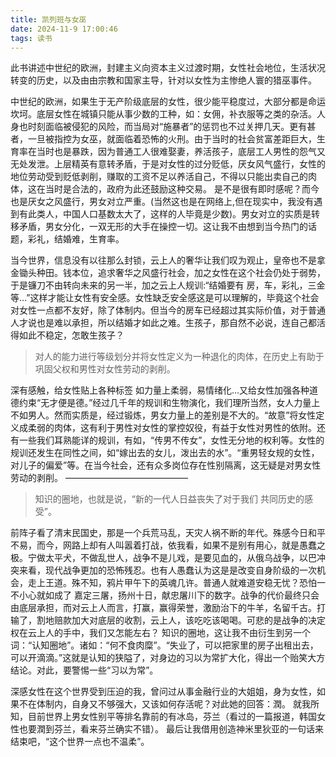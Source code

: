 ```yaml
---
title: 凯列班与女巫
date: 2024-11-9 17:00:46
tags: 读书
---
```


此书讲述中世纪的欧洲，封建主义向资本主义过渡时期，女性社会地位，生活状况转变的历史，以及由由宗教和国家主导，针对以女性为主惨绝人寰的猎巫事件。

中世纪的欧洲，如果生于无产阶级底层的女性，很少能平稳度过，大部分都是命运坎坷。底层女性在城镇只能从事少数的工种，如：女佣，补衣服等之类的杂活。人身也时刻面临被侵犯的风险，而当局对“施暴者”的惩罚也不过关押几天。更有甚者，一旦被指控为女巫，就面临着恐怖的火刑。由于当时的社会贫富差距巨大，生育率在当时也是暴跌，因为普通工人很难娶妻，养活孩子，底层工人男性的怨气又无处发泄。上层精英有意转矛盾，于是对女性的过分贬低，厌女风气盛行，女性的地位劳动受到贬低剥削，赚取的工资不足以养活自己，不得以只能出卖自己的肉体，这在当时是合法的，政府为此还鼓励这种交易。
是不是很有即时感呢？而今也是厌女之风盛行，男女对立严重。(当然这也是在网络上,但在现实中，我没有遇到有此类人，中国人口基数太大了，这样的人毕竟是少数)。男女对立的实质是转移矛盾，男女分化，一双无形的大手在操控一切。这让我不由想到当今热门的话题，彩礼，结婚难，生育率。

当今世界，信息没有以往那么封锁，云上人的奢华让我们叹为观止，皇帝也不是拿金锄头种田。钱本位，追求奢华之风盛行社会，加之女性在这个社会仍处于弱势，于是镰刀不由转向未来的另一半，加之云上人规训:“结婚要有 房，车，彩礼，三金等…”这样才能让女性有安全感。女性缺乏安全感这是可以理解的，毕竟这个社会对女性一点都不友好，除了体制内。但当今的房车已经超过其实际价值，对于普通人才说也是难以承担，所以结婚才如此之难。生孩子，那自然不必说，连自己都活得如此不稳定，怎敢生孩子？

> 对人的能力进行等级划分并将女性定义为一种退化的肉体，在历史上有助于巩固父权和男性对女性劳动的剥削。

深有感触，给女性贴上各种标签 如力量上柔弱，易情绪化…又给女性加强各种道德约束“无才便是德。”经过几千年的规训和生物演化，我们理所当然，女人力量上不如男人。然而实质是，经过锻炼，男女力量上的差别是不大的。“故意”将女性定义成柔弱的肉体，这有利于男性对女性的掌控奴役，有益于女性对男性的依附。还有一些我们耳熟能详的规训，有如，“传男不传女”，女性无分地的权利等。女性的规训还发生在同性之间，如“嫁出去的女儿，泼出去的水”。“重男轻女规的女性，对儿子的偏爱”等。在当今社会，还有众多岗位存在性别隔离，这无疑是对男女性劳动的剥削。
——————————————

> 知识的圈地，也就是说，“新的一代人日益丧失了对于我们 共同历史的感受”。

前阵子看了清末民国史，那是一个兵荒马乱，天灾人祸不断的年代。殊感今日和平不易，而今，网路上却有人叫嚣着打战，依我看，如果不是别有用心，就是愚蠢之极。宁做太平犬，不做乱世人，战争不是儿戏，是要见血的，从俄乌战争，以巴冲突来看，现代战争更加的恐怖残忍。也有人愚蠢认为这是是改变自身阶级的一次机会，走上王道。殊不知，鸦片甲午下的英魂几许。普通人就难道安稳无忧？恐怕一不小心就如成了 嘉定三屠，扬州十日，献忠屠川下的数字。战争的代价最终只会由底层承担，而对云上人而言，打赢，赢得荣誉，激励治下的牛羊，名留千古。打输了，割地赔款加大对底层的收割，云上人，该吃吃该喝喝。可悲的是战争的决定权在云上人的手中，我们又怎能左右？
知识的圈地，这让我不由衍生到另一个词：“认知圈地”。诸如：“何不食肉糜”。“失业了，可以把家里的房子出租出去，可以开滴滴。”这就是认知的狭隘了，对身边的习以为常扩大化，得出一个贻笑大方结论。对此，要警惕一些“习以为常”。

深感女性在这个世界受到压迫的我，曾问过从事金融行业的大姐姐，身为女性，如果不在体制内，自身又不够强大，又该如何存活呢？对此她的回答：潤。
就我所知，目前世界上男女性别平等排名靠前的有冰岛，芬兰（看过的一篇报道，韩国女性也要潤到芬兰，看来芬兰确实不错）。
最后让我借用创造神米里狄亚的一句话来结束吧，“这个世界一点也不温柔”。
